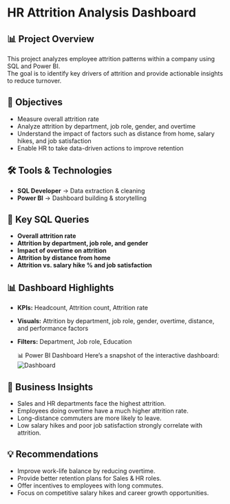 # HR Attrition Analysis Dashboard

## 📊 Project Overview
This project analyzes employee attrition patterns within a company using SQL and Power BI.  
The goal is to identify key drivers of attrition and provide actionable insights to reduce turnover.  

## 🎯 Objectives
- Measure overall attrition rate
- Analyze attrition by department, job role, gender, and overtime
- Understand the impact of factors such as distance from home, salary hikes, and job satisfaction
- Enable HR to take data-driven actions to improve retention

## 🛠 Tools & Technologies
- **SQL Developer** → Data extraction & cleaning  
- **Power BI** → Dashboard building & storytelling  

## 🔑 Key SQL Queries
- **Overall attrition rate**  
- **Attrition by department, job role, and gender**  
- **Impact of overtime on attrition**  
- **Attrition by distance from home**  
- **Attrition vs. salary hike % and job satisfaction**  

## 📊 Dashboard Highlights
- **KPIs:** Headcount, Attrition count, Attrition rate  
- **Visuals:** Attrition by department, job role, gender, overtime, distance, and performance factors  
- **Filters:** Department, Job role, Education

   📊 Power BI Dashboard
Here’s a snapshot of the interactive dashboard:
![Dashboard](https://github.com/user-attachments/assets/08fc9801-19b8-4c41-83b4-3b1a77db62f7)


## 🚀 Business Insights
- Sales and HR departments face the highest attrition.  
- Employees doing overtime have a much higher attrition rate.  
- Long-distance commuters are more likely to leave.  
- Low salary hikes and poor job satisfaction strongly correlate with attrition.  

## 💡 Recommendations
- Improve work-life balance by reducing overtime.  
- Provide better retention plans for Sales & HR roles.  
- Offer incentives to employees with long commutes.  
- Focus on competitive salary hikes and career growth opportunities.  


